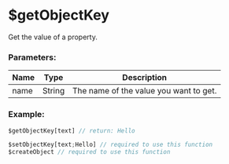 # $getObjectKey
Get the value of a property.

### Parameters:
| Name      | Type                | Description                            |
| --------- | ------------------- | -------------------------------------- |
| name      | String              | The name of the value you want to get. |

### Example:
```js
$getObjectKey[text] // return: Hello

$setObjectKey[text;Hello] // required to use this function 
$createObject // required to use this function 
```
